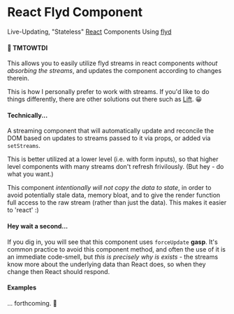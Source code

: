 # React Flyd Component

Live-Updating, "Stateless" [React](http://facebook.github.io/react/) Components Using [flyd](https://github.com/paldepind/flyd)

#### 👏 TMTOWTDI

This allows you to easily utilize flyd streams in react components *without absorbing the streams*, and updates the component according to changes therein.

This is how I personally prefer to work with streams.  If you'd like to do things differently, there are other solutions out there such as [Lift](flyd-lift-react). 😀

#### Technically...

A streaming component that will automatically update and reconcile the DOM based on updates to streams passed to it via props, or added via `setStreams`.

This is better utilized at a lower level (i.e. with form inputs), so that higher level components with many streams don't refresh frivilously. (But hey - do what you want.)

This component *intentionally will not copy the data to state*, in order to avoid potentially stale data, memory bloat, and to give the render function full access to the raw stream (rather than just the data).  This makes it easier to 'react' :)

#### Hey wait a second...

If you dig in, you will see that this component uses `forceUpdate` **gasp**.  It's common practice to avoid this component method, and often the use of it is an immediate code-smell, but *this is precisely why is exists* - the streams know more about the underlying data than React does, so when they change then React should respond.

#### Examples

... forthcoming. 😬

